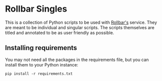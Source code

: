 # Rollbar Singles

This is a collection of Python scripts to be used with [Rollbar's](http://rollbar.com/) service.
They are meant to be individual and singular scripts. The scripts themselves are titled and annotated to be as user friendly as possible.

## Installing requirements
You may not need all the packages in the requirements file, but you can install them to your Python instance:

```
pip install -r requirements.txt
```

